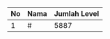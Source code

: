| No | Nama            | Jumlah Level |
|----|-----------------|--------------|
| 1  | #    |    5887        |
